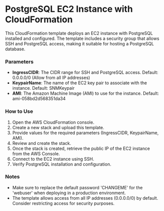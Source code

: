 # PostgreSQL EC2 Instance with CloudFormation

This CloudFormation template deploys an EC2 instance with PostgreSQL installed and configured. The template includes a security group that allows SSH and PostgreSQL access, making it suitable for hosting a PostgreSQL database.

### Parameters

- **IngressCIDR**: The CIDR range for SSH and PostgreSQL access. Default: 0.0.0.0/0 (Allow from all IP addresses)
- **KeypairName**: The name of the EC2 key pair to associate with the instance. Default: SNMKeypair
- **AMI**: The Amazon Machine Image (AMI) to use for the instance. Default: ami-058bd2d568351da34

### How to Use

1. Open the AWS CloudFormation console.
2. Create a new stack and upload this template.
3. Provide values for the required parameters (IngressCIDR, KeypairName, AMI).
4. Review and create the stack.
5. Once the stack is created, retrieve the public IP of the EC2 instance from the AWS Console.
6. Connect to the EC2 instance using SSH.
7. Verify PostgreSQL installation and configuration.

### Notes

- Make sure to replace the default password 'CHANGEME' for the 'webuser' when deploying in a production environment.
- The template allows access from all IP addresses (0.0.0.0/0) by default. Consider restricting access for security purposes.
